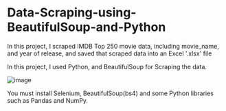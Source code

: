 # Data-Scraping-using-BeautifulSoup-and-Python
In this project, I scraped IMDB Top 250 movie data, including movie_name, and year of release, and saved that scraped data into an Excel '.xlsx' file

In this project, I used Python, and BeautifulSoup for Scraping the data.

![image](https://github.com/kartikraghuwani/Data-Scraping-using-BeautifulSoup-and-Python/assets/66105337/26872594-8f5a-4f15-9799-7da48f7c829a)

You must install Selenium, BeautifulSoup(bs4) and some Python libraries such as Pandas and NumPy.

